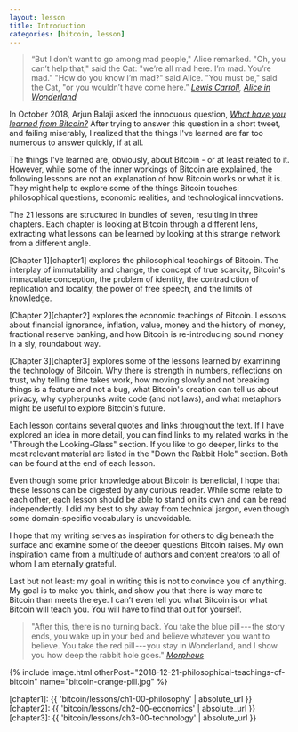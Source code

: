 ```yaml
---
layout: lesson
title: Introduction
categories: [bitcoin, lesson]
---
```


> “But I don’t want to go among mad people," Alice remarked.
> "Oh, you can’t help that," said the Cat: "we’re all mad here. I’m mad. You’re mad."
> "How do you know I’m mad?" said Alice.
> "You must be," said the Cat, "or you wouldn’t have come here.”
> <cite>[Lewis Carroll][carroll], [Alice in Wonderland][alice]</cite>

In October 2018, Arjun Balaji asked the innocuous question, [*What have you
learned from Bitcoin?*][this question] After trying to answer this question in a
short tweet, and failing miserably, I realized that the things I've learned are
far too numerous to answer quickly, if at all.

The things I've learned are, obviously, about Bitcoin - or at least related to
it. However, while some of the inner workings of Bitcoin are explained, the
following lessons are not an explanation of how Bitcoin works or what it is.
They might help to explore some of the things Bitcoin touches: philosophical
questions, economic realities, and technological innovations.

The 21 lessons are structured in bundles of seven, resulting in three chapters.
Each chapter is looking at Bitcoin through a different lens, extracting what
lessons can be learned by looking at this strange network from a different
angle.

[Chapter 1][chapter1] explores the philosophical teachings of Bitcoin. The
interplay of immutability and change, the concept of true scarcity, Bitcoin's
immaculate conception, the problem of identity, the contradiction of replication
and locality, the power of free speech, and the limits of knowledge.

[Chapter 2][chapter2] explores the economic teachings of Bitcoin. Lessons about
financial ignorance, inflation, value, money and the history of money,
fractional reserve banking, and how Bitcoin is re-introducing sound money in a
sly, roundabout way.

[Chapter 3][chapter3] explores some of the lessons learned by examining the
technology of Bitcoin.  Why there is strength in numbers, reflections on trust,
why telling time takes work, how moving slowly and not breaking things is a
feature and not a bug, what Bitcoin's creation can tell us about privacy, why
cypherpunks write code (and not laws), and what metaphors might be useful to
explore Bitcoin's future.

Each lesson contains several quotes and links throughout the text. If I have
explored an idea in more detail, you can find links to my related works in the
"Through the Looking-Glass" section. If you like to go deeper, links to the most
relevant material are listed in the "Down the Rabbit Hole" section. Both can be
found at the end of each lesson.

Even though some prior knowledge about Bitcoin is beneficial, I hope that these
lessons can be digested by any curious reader. While some relate to each other,
each lesson should be able to stand on its own and can be read independently. I
did my best to shy away from technical jargon, even though some domain-specific
vocabulary is unavoidable.

I hope that my writing serves as inspiration for others to dig beneath the
surface and examine some of the deeper questions Bitcoin raises. My own
inspiration came from a multitude of authors and content creators to all of whom
I am eternally grateful.

Last but not least: my goal in writing this is not to convince you of anything.
My goal is to make you think, and show you that there is way more to Bitcoin
than meets the eye. I can’t even tell you what Bitcoin is or what Bitcoin will
teach you. You will have to find that out for yourself.

> "After this, there is no turning back. You take the blue pill --- the
> story ends, you wake up in your bed and believe whatever you want to
> believe. You take the red pill --- you stay in Wonderland, and I show
> you how deep the rabbit hole goes."
> <cite>[Morpheus][Morpheus]</cite>

{% include image.html otherPost="2018-12-21-philosophical-teachings-of-bitcoin" name="bitcoin-orange-pill.jpg" %}

[Morpheus]: https://en.wikipedia.org/wiki/Red_pill_and_blue_pill#The_Matrix_(1999)
[this question]: https://twitter.com/arjunblj/status/1050073234719293440

<!-- Internal -->
[chapter1]: {{ 'bitcoin/lessons/ch1-00-philosophy' | absolute_url }}
[chapter2]: {{ 'bitcoin/lessons/ch2-00-economics' | absolute_url }}
[chapter3]: {{ 'bitcoin/lessons/ch3-00-technology' | absolute_url }}

<!-- Wikipedia -->
[alice]: https://en.wikipedia.org/wiki/Alice%27s_Adventures_in_Wonderland
[carroll]: https://en.wikipedia.org/wiki/Lewis_Carroll
